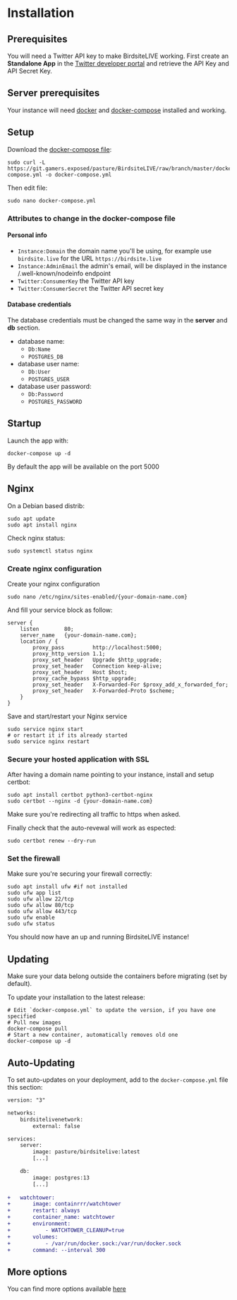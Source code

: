 # Installation

## Prerequisites 

You will need a Twitter API key to make BirdsiteLIVE working. First create an **Standalone App** in the [Twitter developer portal](https://developer.twitter.com/en/portal/projects-and-apps) and retrieve the API Key and API Secret Key. 

## Server prerequisites

Your instance will need [docker](https://docs.docker.com/engine/install/) and [docker-compose](https://docs.docker.com/compose/install/) installed and working. 

## Setup

Download the [docker-compose file](https://git.gamers.exposed/pasture/BirdsiteLIVE/raw/branch/master/docker-compose.yml): 

```
sudo curl -L https://git.gamers.exposed/pasture/BirdsiteLIVE/raw/branch/master/docker-compose.yml -o docker-compose.yml
```

Then edit file: 

```
sudo nano docker-compose.yml
```

### Attributes to change in the docker-compose file

#### Personal info

* `Instance:Domain` the domain name you'll be using, for example use `birdsite.live` for the URL `https://birdsite.live`
* `Instance:AdminEmail` the admin's email, will be displayed in the instance /.well-known/nodeinfo endpoint
* `Twitter:ConsumerKey` the Twitter API key
* `Twitter:ConsumerSecret` the Twitter API secret key

#### Database credentials

The database credentials must be changed the same way in the **server** and **db** section.

* database name:
  * `Db:Name`
  * `POSTGRES_DB`
* database user name:
  * `Db:User`
  * `POSTGRES_USER`
* database user password:
  * `Db:Password`
  * `POSTGRES_PASSWORD`

## Startup

Launch the app with:

```
docker-compose up -d
```

By default the app will be available on the port 5000

## Nginx 

On a Debian based distrib:

```
sudo apt update
sudo apt install nginx
```

Check nginx status: 

```
sudo systemctl status nginx
```

### Create nginx configuration

Create your nginx configuration

```
sudo nano /etc/nginx/sites-enabled/{your-domain-name.com}
```

And fill your service block as follow:

```
server {
    listen        80;
    server_name   {your-domain-name.com};
    location / {
        proxy_pass         http://localhost:5000;
        proxy_http_version 1.1;
        proxy_set_header   Upgrade $http_upgrade;
        proxy_set_header   Connection keep-alive;
        proxy_set_header   Host $host;
        proxy_cache_bypass $http_upgrade;
        proxy_set_header   X-Forwarded-For $proxy_add_x_forwarded_for;
        proxy_set_header   X-Forwarded-Proto $scheme;
    }
}
```

Save and start/restart your Nginx service 

```
sudo service nginx start
# or restart it if its already started
sudo service nginx restart
```

### Secure your hosted application with SSL

After having a domain name pointing to your instance, install and setup certbot:

```
sudo apt install certbot python3-certbot-nginx
sudo certbot --nginx -d {your-domain-name.com}
```

Make sure you're redirecting all traffic to https when asked.

Finally check that the auto-revewal will work as espected:

```
sudo certbot renew --dry-run
```

### Set the firewall 

Make sure you're securing your firewall correctly:

```
sudo apt install ufw #if not installed
sudo ufw app list
sudo ufw allow 22/tcp
sudo ufw allow 80/tcp
sudo ufw allow 443/tcp
sudo ufw enable
sudo ufw status
```

You should now have an up and running BirdsiteLIVE instance!

## Updating 

Make sure your data belong outside the containers before migrating (set by default). 

To update your installation to the latest release:

```
# Edit `docker-compose.yml` to update the version, if you have one specified
# Pull new images
docker-compose pull
# Start a new container, automatically removes old one
docker-compose up -d
```

## Auto-Updating

To set auto-updates on your deployment, add to the `docker-compose.yml` file this section:

```diff
version: "3"

networks:
    birdsitelivenetwork:
        external: false

services:
    server:
        image: pasture/birdsitelive:latest
        [...]

    db:
        image: postgres:13
        [...]
        
+   watchtower:
+       image: containrrr/watchtower
+       restart: always
+       container_name: watchtower
+       environment:
+           - WATCHTOWER_CLEANUP=true
+       volumes:
+           - /var/run/docker.sock:/var/run/docker.sock
+       command: --interval 300
```

## More options 

You can find more options available [here](https://github.com/NicolasConstant/BirdsiteLive/blob/master/VARIABLES.md)

